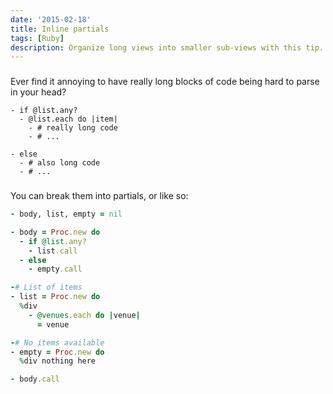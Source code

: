 ```yaml
---
date: '2015-02-18'
title: Inline partials
tags: [Ruby]
description: Organize long views into smaller sub-views with this tip.
---
```


### 

<!-- {.literate-style} -->

Ever find it annoying to have really long blocks of code being hard to parse in your head?

```haml
- if @list.any?
  - @list.each do |item|
    - # really long code
    - # ...

- else
  - # also long code
  - # ...
```


### 

<!-- {.literate-style} -->

You can break them into partials, or like so:

```ruby
- body, list, empty = nil

- body = Proc.new do
  - if @list.any?
    - list.call
  - else
    - empty.call

-# List of items
- list = Proc.new do
  %div
    - @venues.each do |venue|
      = venue

-# No items available
- empty = Proc.new do
  %div nothing here

- body.call
```
